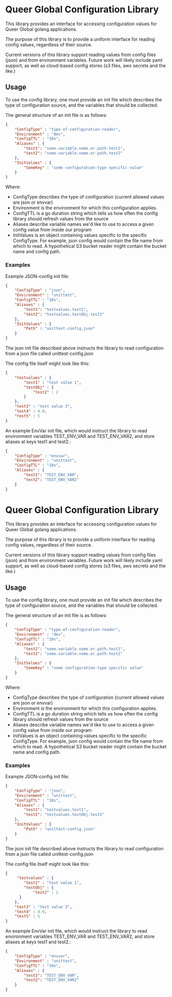 # Queer Global Configuration Library

This library provides an interface for accessing configuration values for Queer Global golang applications. 

The purpose of this library is to provide a uniform interface for reading config values, regardless of their source. 

Current versions of this library support reading values from config files (json) and from environment variables. Future work will likely include yaml support, as well as cloud-based config stores (s3 files, aws secrets and the like.)

## Usage

To use the config library, one must provide an init file which describes the type of configuration source, and the variables that should be collected. 

The general structure of an init file is as follows: 

```json
{
	"ConfigType" : "type-of-configuration-reader",
    "Environment" : "dev",
    "ConfigTTL" : "10s",
    "Aliases" : {
        "test1": "some.variable.name.or.path.test1", 
        "test2": "some.variable.name.or.path.test2"
    },
	"InitValues" : {
        "SomeKey" : "some configuration-type specific value"
    }
}
```

Where: 

- ConfigType describes the type of configuration (current allowed values are json or envvar)
-  Environment is the environment for which this configuration applies.
- ConfigTTL is a go duration string which tells us how often the config library should refresh values from the source
- Aliases describe variable names we'd like to use to access a given config value from inside our program
-  InitValues is an object containing values specific to the specific ConfigType. For example, json config would contain the file name from which to read. A hypothetical S3 bucket reader might contain the bucket name and config path.

### Examples

Example JSON-config init file:


```json
{
	"ConfigType" : "json",
    "Environment" : "unittest",
    "ConfigTTL" : "10s",
    "Aliases" : {
        "test1": "testvalues.test1", 
        "test2": "testvalues.testObj.test2"
    },
	"InitValues" : {
        "Path" : "unittest-config.json"
    }
}
```

The json init file described above instructs the library to read configuration from a json file called unittest-config.json

The config file itself might look like this:

```json
{
    "testvalues" : {
        "test1" : "test value 1",
        "testObj" : {
            "test2" : 2
        }
    },
    "test3" : "test value 3",
    "test4" : 4.0,
    "test5" : 5
}
```


An example EnvVar init file, which would instruct the library to read environment variables TEST_ENV_VAR and TEST_ENV_VAR2, and store aliases at keys test1 and test2.:

```json
{
	"ConfigType" : "envvar",
    "Environment" : "unittest",
    "ConfigTTL" : "10s",
    "Aliases" : {
        "test1": "TEST_ENV_VAR", 
        "test2": "TEST_ENV_VAR2"
    }
}
```
# Queer Global Configuration Library

This library provides an interface for accessing configuration values for Queer Global golang applications. 

The purpose of this library is to provide a uniform interface for reading config values, regardless of their source. 

Current versions of this library support reading values from config files (json) and from environment variables. Future work will likely include yaml support, as well as cloud-based config stores (s3 files, aws secrets and the like.)

## Usage

To use the config library, one must provide an init file which describes the type of configuration source, and the variables that should be collected. 

The general structure of an init file is as follows: 

```json
{
    "ConfigType" : "type-of-configuration-reader",
    "Environment" : "dev",
    "ConfigTTL" : "10s",
    "Aliases" : {
        "test1": "some.variable.name.or.path.test1", 
        "test2": "some.variable.name.or.path.test2"
    },
    "InitValues" : {
        "SomeKey" : "some configuration-type specific value"
    }
}
```

Where: 

- ConfigType describes the type of configuration (current allowed values are json or envvar)
-  Environment is the environment for which this configuration applies.
- ConfigTTL is a go duration string which tells us how often the config library should refresh values from the source
- Aliases describe variable names we'd like to use to access a given config value from inside our program
-  InitValues is an object containing values specific to the specific ConfigType. For example, json config would contain the file name from which to read. A hypothetical S3 bucket reader might contain the bucket name and config path.

### Examples

Example JSON-config init file:


```json
{
    "ConfigType" : "json",
    "Environment" : "unittest",
    "ConfigTTL" : "10s",
    "Aliases" : {
        "test1": "testvalues.test1", 
        "test2": "testvalues.testObj.test2"
    },
    "InitValues" : {
        "Path" : "unittest-config.json"
    }
}
```

The json init file described above instructs the library to read configuration from a json file called unittest-config.json

The config file itself might look like this:

```json
{
     "testvalues" : {
        "test1" : "test value 1",
        "testObj" : {
            "test2" : 2
      }
    },
    "test3" : "test value 3",
    "test4" : 4.0,
    "test5" : 5
}
```


An example EnvVar init file, which would instruct the library to read environment variables TEST_ENV_VAR and TEST_ENV_VAR2, and store aliases at keys test1 and test2.:

```json
{
    "ConfigType" : "envvar",
    "Environment" : "unittest",
    "ConfigTTL" : "10s",
    "Aliases" : {
        "test1": "TEST_ENV_VAR", 
        "test2": "TEST_ENV_VAR2"
    }
}
```

